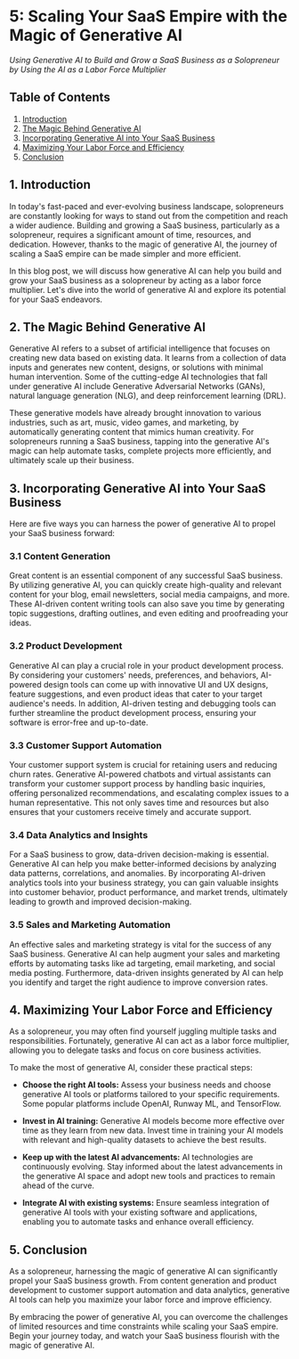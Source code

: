 # 5: Scaling Your SaaS Empire with the Magic of Generative AI

_Using Generative AI to Build and Grow a SaaS Business as a Solopreneur by Using the AI as a Labor Force Multiplier_

## Table of Contents

1. [Introduction](#introduction)
2. [The Magic Behind Generative AI](#magic-behind-generative-ai)
3. [Incorporating Generative AI into Your SaaS Business](#incorporating-generative-ai)
4. [Maximizing Your Labor Force and Efficiency](#maximizing-labor-force)
5. [Conclusion](#conclusion)

<a name="introduction"></a>
## 1. Introduction

In today's fast-paced and ever-evolving business landscape, solopreneurs are constantly looking for ways to stand out from the competition and reach a wider audience. Building and growing a SaaS business, particularly as a solopreneur, requires a significant amount of time, resources, and dedication. However, thanks to the magic of generative AI, the journey of scaling a SaaS empire can be made simpler and more efficient.

In this blog post, we will discuss how generative AI can help you build and grow your SaaS business as a solopreneur by acting as a labor force multiplier. Let's dive into the world of generative AI and explore its potential for your SaaS endeavors.

<a name="magic-behind-generative-ai"></a>
## 2. The Magic Behind Generative AI

Generative AI refers to a subset of artificial intelligence that focuses on creating new data based on existing data. It learns from a collection of data inputs and generates new content, designs, or solutions with minimal human intervention. Some of the cutting-edge AI technologies that fall under generative AI include Generative Adversarial Networks (GANs), natural language generation (NLG), and deep reinforcement learning (DRL).

These generative models have already brought innovation to various industries, such as art, music, video games, and marketing, by automatically generating content that mimics human creativity. For solopreneurs running a SaaS business, tapping into the generative AI's magic can help automate tasks, complete projects more efficiently, and ultimately scale up their business.

<a name="incorporating-generative-ai"></a>
## 3. Incorporating Generative AI into Your SaaS Business

Here are five ways you can harness the power of generative AI to propel your SaaS business forward:

### 3.1 Content Generation

Great content is an essential component of any successful SaaS business. By utilizing generative AI, you can quickly create high-quality and relevant content for your blog, email newsletters, social media campaigns, and more. These AI-driven content writing tools can also save you time by generating topic suggestions, drafting outlines, and even editing and proofreading your ideas.

### 3.2 Product Development

Generative AI can play a crucial role in your product development process. By considering your customers' needs, preferences, and behaviors, AI-powered design tools can come up with innovative UI and UX designs, feature suggestions, and even product ideas that cater to your target audience's needs. In addition, AI-driven testing and debugging tools can further streamline the product development process, ensuring your software is error-free and up-to-date.

### 3.3 Customer Support Automation

Your customer support system is crucial for retaining users and reducing churn rates. Generative AI-powered chatbots and virtual assistants can transform your customer support process by handling basic inquiries, offering personalized recommendations, and escalating complex issues to a human representative. This not only saves time and resources but also ensures that your customers receive timely and accurate support.

### 3.4 Data Analytics and Insights

For a SaaS business to grow, data-driven decision-making is essential. Generative AI can help you make better-informed decisions by analyzing data patterns, correlations, and anomalies. By incorporating AI-driven analytics tools into your business strategy, you can gain valuable insights into customer behavior, product performance, and market trends, ultimately leading to growth and improved decision-making.

### 3.5 Sales and Marketing Automation

An effective sales and marketing strategy is vital for the success of any SaaS business. Generative AI can help augment your sales and marketing efforts by automating tasks like ad targeting, email marketing, and social media posting. Furthermore, data-driven insights generated by AI can help you identify and target the right audience to improve conversion rates.

<a name="maximizing-labor-force"></a>
## 4. Maximizing Your Labor Force and Efficiency

As a solopreneur, you may often find yourself juggling multiple tasks and responsibilities. Fortunately, generative AI can act as a labor force multiplier, allowing you to delegate tasks and focus on core business activities.

To make the most of generative AI, consider these practical steps:

* **Choose the right AI tools:** Assess your business needs and choose generative AI tools or platforms tailored to your specific requirements. Some popular platforms include OpenAI, Runway ML, and TensorFlow.

* **Invest in AI training:** Generative AI models become more effective over time as they learn from new data. Invest time in training your AI models with relevant and high-quality datasets to achieve the best results.

* **Keep up with the latest AI advancements:** AI technologies are continuously evolving. Stay informed about the latest advancements in the generative AI space and adopt new tools and practices to remain ahead of the curve.

* **Integrate AI with existing systems:** Ensure seamless integration of generative AI tools with your existing software and applications, enabling you to automate tasks and enhance overall efficiency.

<a name="conclusion"></a>
## 5. Conclusion

As a solopreneur, harnessing the magic of generative AI can significantly propel your SaaS business growth. From content generation and product development to customer support automation and data analytics, generative AI tools can help you maximize your labor force and improve efficiency.

By embracing the power of generative AI, you can overcome the challenges of limited resources and time constraints while scaling your SaaS empire. Begin your journey today, and watch your SaaS business flourish with the magic of generative AI.